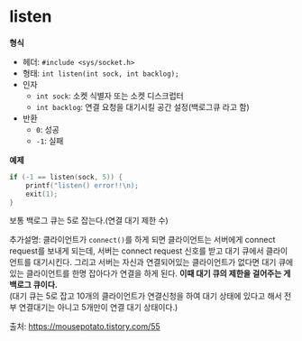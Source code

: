 # listen

__형식__

- 헤더: `#include <sys/socket.h>`
- 형태: `int listen(int sock, int backlog);`
- 인자
  - `int sock`: 소켓 식별자 또는 소켓 디스크럽터
  - `int backlog`: 연결 요청을 대기시킬 공간 설정(백로그큐 라고 함)
- 반환
  - `0`: 성공
  - `-1`: 실패

__예제__

```C
if (-1 == listen(sock, 5)) {
    printf("listen() error!!\n);
    exit(1);
}
```

보통 백로그 큐는 5로 잡는다.(연결 대기 제한 수)
   
추가설명: 클라이언트가 `connect()`를 하게 되면 클라이언트는 서버에게 connect request를 보내게 되는데, 서버는 connect request 신호를 받고 대기 큐에서 클라이언트를 대기시킨다. 그리고 서버는 자신과 연결되어있는 클라이언트가 없다면 대기 큐에 있는 클라이언트를 한명 잡아다가 연결을 하게 된다. **이때 대기 큐의 제한을 걸어주는 게 백로그 큐이다.**   
(대기 큐는 5로 잡고 10개의 클라이언트가 연결신청을 하여 대기 상태에 있다고 해서 전부 연결대기는 아니고 5개만이 연결 대기 상태이다.)

출처: https://mousepotato.tistory.com/55